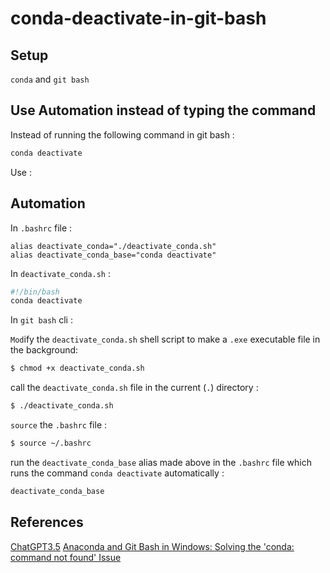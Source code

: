 # conda-deactivate-in-git-bash

## Setup

`conda` and `git bash`

## Use Automation instead of typing the command

Instead of running the following command in git bash :

``` bash
conda deactivate
```

Use :

## Automation

In `.bashrc` file :

``` .bashrc
alias deactivate_conda="./deactivate_conda.sh"
alias deactivate_conda_base="conda deactivate"
```

In `deactivate_conda.sh` :

``` deactivate_conda.sh
#!/bin/bash
conda deactivate
```

In `git bash` cli :

`Mod`ify the `deactivate_conda.sh` shell script to make a `.exe` executable file in the background:

``` bash
$ chmod +x deactivate_conda.sh
```

call the `deactivate_conda.sh` file in the current (`.`) directory :

``` bash
$ ./deactivate_conda.sh
```

`source` the `.bashrc` file :

``` bash
$ source ~/.bashrc
```

run the `deactivate_conda_base` alias made above in the `.bashrc` file which runs the command `conda deactivate` automatically :

``` bash
deactivate_conda_base
```

## References

[ChatGPT3.5](https://chat.openai.com/)
[Anaconda and Git Bash in Windows: Solving the 'conda: command not found' Issue](https://saturncloud.io/blog/anaconda-and-git-bash-in-windows-solving-the-conda-command-not-found-issue/)
